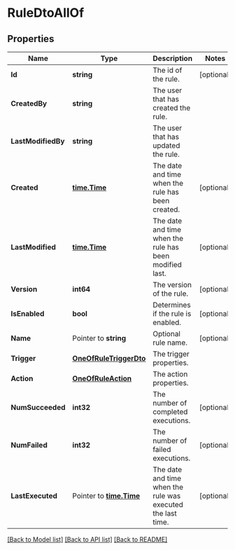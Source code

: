 # RuleDtoAllOf

## Properties

Name | Type | Description | Notes
------------ | ------------- | ------------- | -------------
**Id** | **string** | The id of the rule. | [optional] 
**CreatedBy** | **string** | The user that has created the rule. | 
**LastModifiedBy** | **string** | The user that has updated the rule. | 
**Created** | [**time.Time**](time.Time.md) | The date and time when the rule has been created. | [optional] 
**LastModified** | [**time.Time**](time.Time.md) | The date and time when the rule has been modified last. | [optional] 
**Version** | **int64** | The version of the rule. | [optional] 
**IsEnabled** | **bool** | Determines if the rule is enabled. | [optional] 
**Name** | Pointer to **string** | Optional rule name. | [optional] 
**Trigger** | [**OneOfRuleTriggerDto**](oneOf&lt;RuleTriggerDto&gt;.md) | The trigger properties. | 
**Action** | [**OneOfRuleAction**](oneOf&lt;RuleAction&gt;.md) | The action properties. | 
**NumSucceeded** | **int32** | The number of completed executions. | [optional] 
**NumFailed** | **int32** | The number of failed executions. | [optional] 
**LastExecuted** | Pointer to [**time.Time**](time.Time.md) | The date and time when the rule was executed the last time. | [optional] 

[[Back to Model list]](../README.md#documentation-for-models) [[Back to API list]](../README.md#documentation-for-api-endpoints) [[Back to README]](../README.md)


